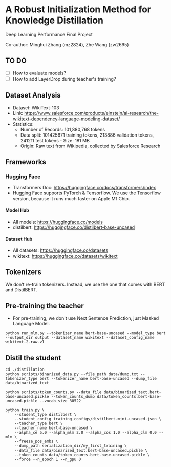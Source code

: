 # A Robust Initialization Method for Knowledge Distillation

Deep Learning Performance Final Project

Co-author: Minghui Zhang (mz2824), Zhe Wang (zw2695)

## TO DO
- [ ] How to evaluate models?
- [ ] How to add LayerDrop during teacher's training?

## Dataset Analysis

- Dataset: WikiText-103
- Link: https://www.salesforce.com/products/einstein/ai-research/the-wikitext-dependency-language-modeling-dataset/
- Statistics:
  - Number of Records: 101,880,768 tokens
  - Data split: 101425671 training tokens, 213886 validation tokens, 241211 test tokens - Size: 181 MB
  - Origin: Raw text from Wikipedia, collected by Salesforce Research

## Frameworks
### Hugging Face
- Transformers Doc: https://huggingface.co/docs/transformers/index
- Hugging Face supports PyTorch & Tensorflow. We use the Tensorflow version, because it runs much faster on Apple M1 Chip.

#### Model Hub
- All models: https://huggingface.co/models
- distilbert: https://huggingface.co/distilbert-base-uncased

#### Dataset Hub
- All datasets: https://huggingface.co/datasets
- wikitext: https://huggingface.co/datasets/wikitext

## Tokenizers
We don't re-train tokenizers. Instead, we use the one that comes with BERT and DistilBERT.

## Pre-training the teacher
- For pre-training, we don't use Next Sentence Prediction, just Masked Language Model.

```shell
python run_mlm.py --tokenizer_name bert-base-uncased --model_type bert --output_dir output --dataset_name wikitext --dataset_config_name wikitext-2-raw-v1  
```

## Distil the student

```shell
cd ./distillation
python scripts/binarized_data.py --file_path data/dump.txt --tokenizer_type bert --tokenizer_name bert-base-uncased --dump_file data/binarized_text

python scripts/token_counts.py --data_file data/binarized_text.bert-base-uncased.pickle --token_counts_dump data/token_counts.bert-base-uncased.pickle --vocab_size 30522

python train.py \
    --student_type distilbert \
    --student_config training_configs/distilbert-mini-uncased.json \
    --teacher_type bert \
    --teacher_name bert-base-uncased \
    --alpha_ce 5.0 --alpha_mlm 2.0 --alpha_cos 1.0 --alpha_clm 0.0 --mlm \
    --freeze_pos_embs \
    --dump_path serialization_dir/my_first_training \
    --data_file data/binarized_text.bert-base-uncased.pickle \
    --token_counts data/token_counts.bert-base-uncased.pickle \
    --force --n_epoch 1 --n_gpu 0
```